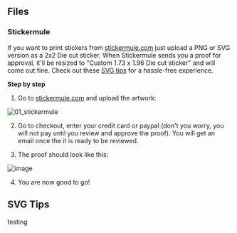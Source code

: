 ## Files

### Stickermule

If you want to print stickers from [stickermule.com](https://www.stickermule.com/) just upload a PNG or SVG version as a 2x2 Die cut sticker. When Stickermule sends you a proof for approval, it'll be resized to "Custom 1.73 x 1.96 Die cut sticker"  and will come out fine. Check out these [SVG tips](#SVG_tips) for a hassle-free experience.


**Step by step**

1) Go to [stickermule.com](https://www.stickermule.com/) and upload the artwork:

![01_stickermule](https://user-images.githubusercontent.com/1934546/32126507-ed434f42-bb25-11e7-9afb-fbc1e07f7dea.gif)


2) Go to checkout, enter your credit card or paypal (don't you worry, you will not pay until you review and approve the proof). You will get an email once the it is ready to be reviewed.

3) The proof should look like this:

![image](https://user-images.githubusercontent.com/1934546/32126617-7377b134-bb26-11e7-9594-5e987d600eb4.png)

4) You are now good to go! 


## SVG Tips

testing
